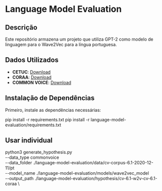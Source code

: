 # Language Model Evaluation

## Descrição
Este repositório armazena um projeto que utiliza GPT-2 como modelo de linguagem para o Wave2Vec para a língua portuguesa.

## Dados Utilizados
- **CETUC**: [Download](http://www02.smt.ufrj.br/~igor.quintanilha/alcaim.tar.gz)
- **CORAA**: [Download](https://github.com/nilc-nlp/CORAA)
- **COMMON VOICE**: [Download](https://commonvoice.mozilla.org/pt/datasets)
## Instalação de Dependências
Primeiro, instale as dependências necessárias:

pip install -r requirements.txt
pip install -r language-model-evaluation/requirements.txt

## Usar individual

python3 generate_hypothesis.py \
    --data_type commonvoice \
    --data_folder ./language-model-evaluation/data/cv-corpus-6.1-2020-12-11/pt \
    --model_name ./language-model-evaluation/models/wave2vec_model \
    --output_path ./language-model-evaluation/hypothesis/cv-6.1-w2v-cv-6.1-coraa \ 
